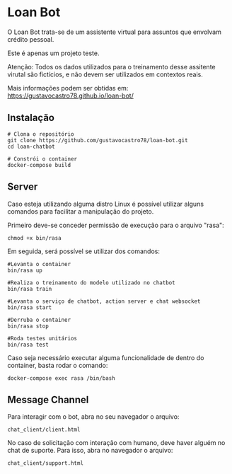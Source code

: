 # Loan Bot

O Loan Bot trata-se de um assistente virtual para assuntos que envolvam crédito pessoal.

Este é apenas um projeto teste.

Atenção: Todos os dados utilizados para o treinamento desse assitente virutal são fictícios, e não devem ser utilizados em contextos reais.

Mais informações podem ser obtidas em: https://gustavocastro78.github.io/loan-bot/

## Instalação

```shell
# Clona o repositório
git clone https://github.com/gustavocastro78/loan-bot.git
cd loan-chatbot

# Constrói o container
docker-compose build
```

## Server
Caso esteja utilizando alguma distro Linux é possível utilizar alguns comandos para facilitar a manipulação do projeto.

Primeiro deve-se conceder permissão de execução para o arquivo "rasa":
```shell
chmod +x bin/rasa
```

Em seguida, será possível se utilizar dos comandos:
```shell
#Levanta o container
bin/rasa up

#Realiza o treinamento do modelo utilizado no chatbot
bin/rasa train

#Levanta o serviço de chatbot, action server e chat websocket
bin/rasa start

#Derruba o container
bin/rasa stop

#Roda testes unitários
bin/rasa test
```

Caso seja necessário executar alguma funcionalidade de dentro do container, basta rodar o comando:
```shell
docker-compose exec rasa /bin/bash
```

## Message Channel
Para interagir com o bot, abra no seu navegador o arquivo:
```shell
chat_client/client.html
```

No caso de solicitação com interação com humano, deve haver alguém no chat de suporte. Para isso, abra no navegador o arquivo:
```shell
chat_client/support.html
```
